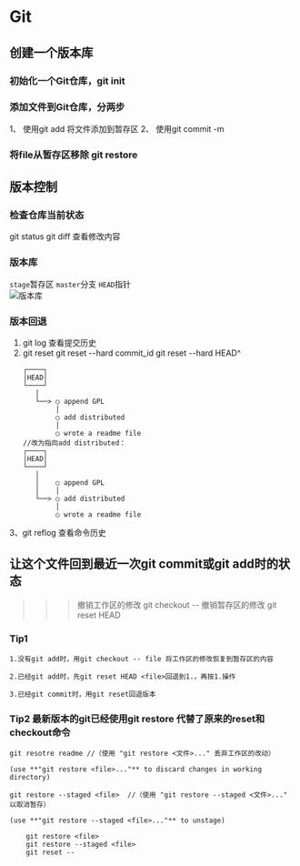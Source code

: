 # Git 
## 创建一个版本库
### 初始化一个Git仓库，git init 
### 添加文件到Git仓库，分两步
1、 使用git add <file> 将文件添加到暂存区
2、 使用git commit -m <message>
### 将file从暂存区移除 git restore
## 版本控制
### 检查仓库当前状态
git status
git diff 查看修改内容
### 版本库
`stage`暂存区 `master`分支 `HEAD`指针  
![版本库](https://static.liaoxuefeng.com/files/attachments/919020037470528/0 "git版本库")
### 版本回退
1. git log 查看提交历史
2. git reset
	git reset --hard commit_id
	git reset --hard HEAD^  
	```
	┌────┐
	│HEAD│
	└────┘
	   │
	   └──> ○ append GPL
	        │
	        ○ add distributed
	        │
	        ○ wrote a readme file
	//改为指向add distributed：
	┌────┐
	│HEAD│
	└────┘
	   │
	   │    ○ append GPL
	   │    │
	   └──> ○ add distributed
	        │
	        ○ wrote a readme file	
	```	
3、git reflog 查看命令历史
## 让这个文件回到最近一次git commit或git add时的状态
>>>撤销工作区的修改 git checkout -- <file>
>>>撤销暂存区的修改 git reset HEAD <file>
### Tip1
 	1.没有git add时，用git checkout -- file 将工作区的修改恢复到暂存区的内容

	2.已经git add时，先git reset HEAD <file>回退到1.，再按1.操作

	3.已经git commit时，用git reset回退版本
### Tip2 最新版本的git已经使用git restore 代替了原来的reset和checkout命令
	git resotre readme //（使用 "git restore <文件>..." 丢弃工作区的改动）

  	(use **"git restore <file>..."** to discard changes in working directory)

	git restore --staged <file>  //（使用 "git restore --staged <文件>..." 以取消暂存）

  	(use **"git restore --staged <file>..."** to unstage)

```
  	git restore <file> 
  	git restore --staged <file>
  	git reset -- 
```
  		
